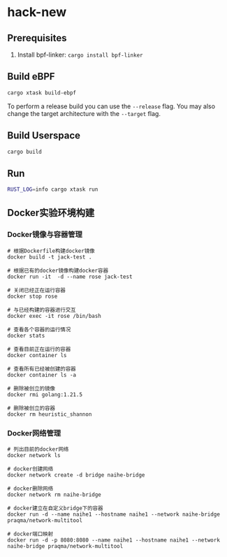 # hack-new

## Prerequisites

1. Install bpf-linker: `cargo install bpf-linker`

## Build eBPF

```bash
cargo xtask build-ebpf
```

To perform a release build you can use the `--release` flag.
You may also change the target architecture with the `--target` flag.

## Build Userspace

```bash
cargo build
```

## Run

```bash
RUST_LOG=info cargo xtask run
```

## Docker实验环境构建

### Docker镜像与容器管理

```shell
# 根据Dockerfile构建docker镜像
docker build -t jack-test .

# 根据已有的docker镜像构建docker容器
docker run -it  -d --name rose jack-test

# 关闭已经正在运行容器
docker stop rose

# 与已经构建的容器进行交互
docker exec -it rose /bin/bash

# 查看各个容器的运行情况
docker stats

# 查看目前正在运行的容器
docker container ls

# 查看所有已经被创建的容器
docker container ls -a

# 删除被创立的镜像
docker rmi golang:1.21.5

# 删除被创立的容器
docker rm heuristic_shannon
```

### Docker网络管理

```shell
# 列出目前的docker网络
docker network ls

# docker创建网络
docker network create -d bridge naihe-bridge

# docker删除网络
docker network rm naihe-bridge

# docker建立在自定义bridge下的容器
docker run -d --name naihe1 --hostname naihe1 --network naihe-bridge praqma/network-multitool

# docker端口映射
docker run -d -p 8080:8080 --name naihe1 --hostname naihe1 --network naihe-bridge praqma/network-multitool
```
